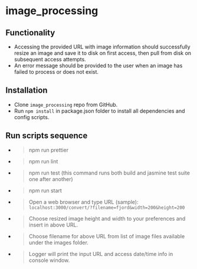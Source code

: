 # image_processing

## Functionality

* Accessing the provided URL with image information should successfully resize an image and save it to disk on first access, then pull from disk on subsequent access attempts.
* An error message should be provided to the user when an image has failed to process or does not exist.

## Installation

* Clone `image_processing` repo from GitHub.
* Run `npm install` in package.json folder to install all dependencies and config scripts.

## Run scripts sequence

* > npm run prettier
* > npm run lint
* > npm run test (this command runs both build and jasmine test suite one after another)
* > npm run start
* > Open a web browser and type URL (sample): `localhost:3000/convert/?filename=fjord&width=200&height=200`
* > Choose resized image height and width to your preferences and insert in above URL.
* > Choose filename for above URL from list of image files available under the images folder.
* > Logger will print the input URL and access date/time info in console window.
